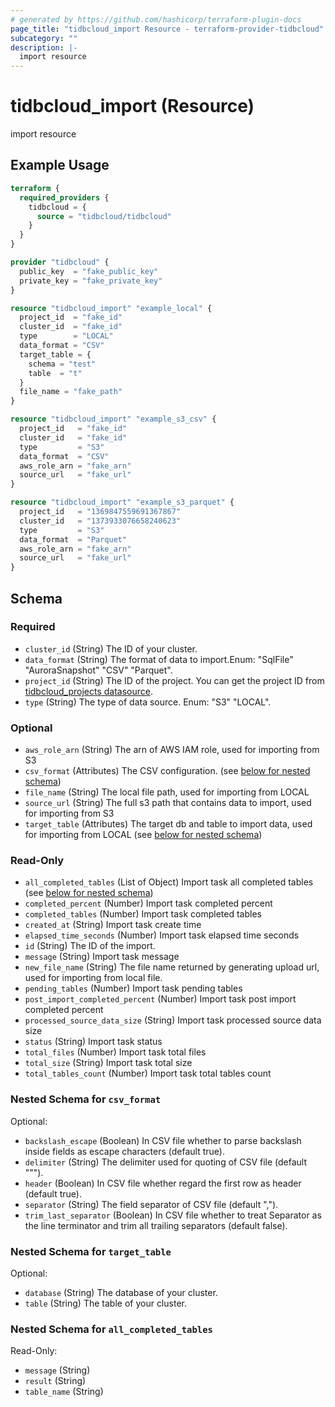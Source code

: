 ```yaml
---
# generated by https://github.com/hashicorp/terraform-plugin-docs
page_title: "tidbcloud_import Resource - terraform-provider-tidbcloud"
subcategory: ""
description: |-
  import resource
---
```


# tidbcloud_import (Resource)

import resource

## Example Usage

```terraform
terraform {
  required_providers {
    tidbcloud = {
      source = "tidbcloud/tidbcloud"
    }
  }
}

provider "tidbcloud" {
  public_key  = "fake_public_key"
  private_key = "fake_private_key"
}

resource "tidbcloud_import" "example_local" {
  project_id  = "fake_id"
  cluster_id  = "fake_id"
  type        = "LOCAL"
  data_format = "CSV"
  target_table = {
    schema = "test"
    table  = "t"
  }
  file_name = "fake_path"
}

resource "tidbcloud_import" "example_s3_csv" {
  project_id   = "fake_id"
  cluster_id   = "fake_id"
  type         = "S3"
  data_format  = "CSV"
  aws_role_arn = "fake_arn"
  source_url   = "fake_url"
}

resource "tidbcloud_import" "example_s3_parquet" {
  project_id   = "1369847559691367867"
  cluster_id   = "1373933076658240623"
  type         = "S3"
  data_format  = "Parquet"
  aws_role_arn = "fake_arn"
  source_url   = "fake_url"
}
```

<!-- schema generated by tfplugindocs -->
## Schema

### Required

- `cluster_id` (String) The ID of your cluster.
- `data_format` (String) The format of data to import.Enum: "SqlFile" "AuroraSnapshot" "CSV" "Parquet".
- `project_id` (String) The ID of the project. You can get the project ID from [tidbcloud_projects datasource](../data-sources/projects.md).
- `type` (String) The type of data source. Enum: "S3" "LOCAL".

### Optional

- `aws_role_arn` (String) The arn of AWS IAM role, used for importing from S3
- `csv_format` (Attributes) The CSV configuration. (see [below for nested schema](#nestedatt--csv_format))
- `file_name` (String) The local file path, used for importing from LOCAL
- `source_url` (String) The full s3 path that contains data to import, used for importing from S3
- `target_table` (Attributes) The target db and table to import data, used for importing from LOCAL (see [below for nested schema](#nestedatt--target_table))

### Read-Only

- `all_completed_tables` (List of Object) Import task all completed tables (see [below for nested schema](#nestedatt--all_completed_tables))
- `completed_percent` (Number) Import task completed percent
- `completed_tables` (Number) Import task completed tables
- `created_at` (String) Import task create time
- `elapsed_time_seconds` (Number) Import task elapsed time seconds
- `id` (String) The ID of the import.
- `message` (String) Import task message
- `new_file_name` (String) The file name returned by generating upload url, used for importing from local file.
- `pending_tables` (Number) Import task pending tables
- `post_import_completed_percent` (Number) Import task post import completed percent
- `processed_source_data_size` (String) Import task processed source data size
- `status` (String) Import task status
- `total_files` (Number) Import task total files
- `total_size` (String) Import task total size
- `total_tables_count` (Number) Import task total tables count

<a id="nestedatt--csv_format"></a>
### Nested Schema for `csv_format`

Optional:

- `backslash_escape` (Boolean) In CSV file whether to parse backslash inside fields as escape characters (default true).
- `delimiter` (String) The delimiter used for quoting of CSV file (default "\"").
- `header` (Boolean) In CSV file whether regard the first row as header (default true).
- `separator` (String) The field separator of CSV file (default ",").
- `trim_last_separator` (Boolean) In CSV file whether to treat Separator as the line terminator and trim all trailing separators (default false).


<a id="nestedatt--target_table"></a>
### Nested Schema for `target_table`

Optional:

- `database` (String) The database of your cluster.
- `table` (String) The table of your cluster.


<a id="nestedatt--all_completed_tables"></a>
### Nested Schema for `all_completed_tables`

Read-Only:

- `message` (String)
- `result` (String)
- `table_name` (String)


